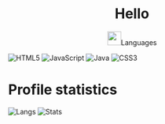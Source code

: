 <h1 align="center">Hello</h1>



<p align="center"><img src="./assets/hit.gif" width="28" />Languages</p>

![HTML5](https://img.shields.io/badge/html5-%23E34F26.svg?style=for-the-badge&logo=html5&logoColor=white)
![JavaScript](https://img.shields.io/badge/javascript-%23323330.svg?style=for-the-badge&logo=javascript&logoColor=%23F7DF1E)
![Java](https://img.shields.io/badge/java-%23007ACC.svg?style=for-the-badge&logo=java&logoColor=%23F7DF1E)
![CSS3](https://img.shields.io/badge/css3-%231572B6.svg?style=for-the-badge&logo=css3&logoColor=white)


<h1 align="left">Profile statistics </h1>

![Langs](https://github-readme-stats.vercel.app/api/top-langs/?username=ZizaRDev&layout=compact&theme=shadow_red)
![Stats](https://github-readme-stats.vercel.app/api?username=ZizaRDev&show_icons=true&theme=shadow_red)
